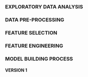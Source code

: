 ### EXPLORATORY DATA ANALYSIS

### DATA PRE-PROCESSING

### FEATURE SELECTION

### FEATURE ENGINEERING

### MODEL BUILDING PROCESS

#### VERSION 1

